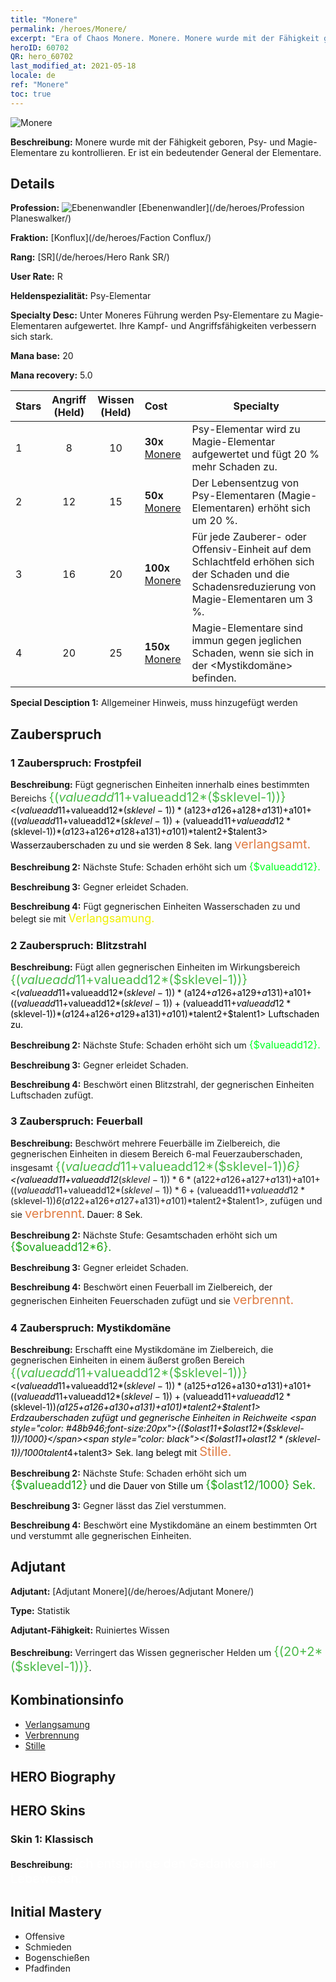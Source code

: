 ```yaml
---
title: "Monere"
permalink: /heroes/Monere/
excerpt: "Era of Chaos Monere. Monere. Monere wurde mit der Fähigkeit geboren, Psy- und Magie-Elementare zu kontrollieren. Er ist ein bedeutender General der Elementare."
heroID: 60702
QR: hero_60702
last_modified_at: 2021-05-18
locale: de
ref: "Monere"
toc: true
---
```

  ![Monere](/images/h/h_Monere.jpg)

 **Beschreibung:** Monere wurde mit der Fähigkeit geboren, Psy- und Magie-Elementare zu kontrollieren. Er ist ein bedeutender General der Elementare.
## Details
 **Profession:** ![Ebenenwandler](/images/h/h_prof_13.png)  [Ebenenwandler](/de/heroes/Profession Planeswalker/)

 **Fraktion:** [Konflux](/de/heroes/Faction Conflux/)

 **Rang:** [SR](/de/heroes/Hero Rank SR/)

 **User Rate:** R

 **Heldenspezialität:** Psy-Elementar

 **Specialty Desc:** Unter Moneres Führung werden Psy-Elementare zu Magie-Elementaren aufgewertet. Ihre Kampf- und Angriffsfähigkeiten verbessern sich stark.

 **Mana base:** 20

 **Mana recovery:** 5.0


  | Stars | Angriff (Held) | Wissen (Held) | Cost |     Specialty     |
  |---------|:---------------:|:---------------:|:--|--------------------|
  |    1    | 8 | 10 | **30x** [Monere](/ItemsDE/her_379/) | Psy-Elementar wird zu Magie-Elementar aufgewertet und <Energie-Explosion> fügt 20 % mehr Schaden zu. |
  |    2    | 12 | 15 | **50x** [Monere](/ItemsDE/her_379/) | Der Lebensentzug von Psy-Elementaren (Magie-Elementaren) erhöht sich um 20 %. |
  |    3    | 16 | 20 | **100x** [Monere](/ItemsDE/her_379/) | Für jede Zauberer- oder Offensiv-Einheit auf dem Schlachtfeld erhöhen sich der Schaden und die Schadensreduzierung von Magie-Elementaren um 3 %. |
  |    4    | 20 | 25 | **150x** [Monere](/ItemsDE/her_379/) | Magie-Elementare sind immun gegen jeglichen Schaden, wenn sie sich in der <Mystikdomäne> befinden. |

 **Special Desciption 1:** Allgemeiner Hinweis, muss hinzugefügt werden

## Zauberspruch
### 1 Zauberspruch: Frostpfeil
 **Beschreibung:** Fügt gegnerischen Einheiten innerhalb eines bestimmten Bereichs <span style="color: #48b946;font-size:20px">{($valueadd11+$valueadd12*($sklevel-1))}</span><span style="color: black"><($valueadd11+$valueadd12*($sklevel-1))*($a123+$a126+$a128+$a131)+$a101+(($valueadd11+$valueadd12*($sklevel-1))+($valueadd11+$valueadd12*($sklevel-1))*($a123+$a126+$a128+$a131)+$a101)*$talent2+$talent3> Wasserzauberschaden zu und sie werden 8 Sek. lang <span style="color: #e07c44;font-size:20px">verlangsamt.</span><span style="color: black">

 **Beschreibung 2:** Nächste Stufe: Schaden erhöht sich um <span style="color: #00ff22;font-size:16px">{$valueadd12}.</span><span style="color: black">

 **Beschreibung 3:** Gegner erleidet Schaden.

 **Beschreibung 4:** Fügt gegnerischen Einheiten Wasserschaden zu und belegt sie mit <span style="color: #f0f000;font-size:18px">Verlangsamung.</span><span style="color: black">

### 2 Zauberspruch: Blitzstrahl
 **Beschreibung:** Fügt allen gegnerischen Einheiten im Wirkungsbereich <span style="color: #48b946;font-size:20px">{($valueadd11+$valueadd12*($sklevel-1))}</span><span style="color: black"><($valueadd11+$valueadd12*($sklevel-1))*($a124+$a126+$a129+$a131)+$a101+(($valueadd11+$valueadd12*($sklevel-1))+($valueadd11+$valueadd12*($sklevel-1))*($a124+$a126+$a129+$a131)+$a101)*$talent2+$talent1> Luftschaden zu.

 **Beschreibung 2:** Nächste Stufe: Schaden erhöht sich um <span style="color: #00ff22;font-size:16px">{$valueadd12}.</span><span style="color: black">

 **Beschreibung 3:** Gegner erleidet Schaden.

 **Beschreibung 4:** Beschwört einen Blitzstrahl, der gegnerischen Einheiten Luftschaden zufügt.

### 3 Zauberspruch: Feuerball
 **Beschreibung:** Beschwört mehrere Feuerbälle im Zielbereich, die gegnerischen Einheiten in diesem Bereich 6-mal Feuerzauberschaden, insgesamt <span style="color: #48b946;font-size:20px">{($valueadd11+$valueadd12*($sklevel-1))*6}</span><span style="color: black"><($valueadd11+$valueadd12*($sklevel-1))*6*($a122+$a126+$a127+$a131)+$a101+(($valueadd11+$valueadd12*($sklevel-1))*6+($valueadd11+$valueadd12*($sklevel-1))*6*($a122+$a126+$a127+$a131)+$a101)*$talent2+$talent1>, zufügen und sie <span style="color: #e07c44;font-size:20px">verbrennt</span><span style="color: black">. Dauer: 8 Sek.

 **Beschreibung 2:** Nächste Stufe: Gesamtschaden erhöht sich um <span style="color: #1ca216;font-size:18px">{$ovalueadd12*6}.</span><span style="color: black">

 **Beschreibung 3:** Gegner erleidet Schaden.

 **Beschreibung 4:** Beschwört einen Feuerball im Zielbereich, der gegnerischen Einheiten Feuerschaden zufügt und sie <span style="color: #e07c44;font-size:20px">verbrennt.</span><span style="color: black">

### 4 Zauberspruch: Mystikdomäne
 **Beschreibung:** Erschafft eine Mystikdomäne im Zielbereich, die gegnerischen Einheiten in einem äußerst großen Bereich <span style="color: #48b946;font-size:20px">{($valueadd11+$valueadd12*($sklevel-1))}</span><span style="color: black"><($valueadd11+$valueadd12*($sklevel-1))*($a125+$a126+$a130+$a131)+$a101+(($valueadd11+$valueadd12*($sklevel-1))+($valueadd11+$valueadd12*($sklevel-1))*($a125+$a126+$a130+$a131)+$a101)*$talent2+$talent1> Erdzauberschaden zufügt und gegnerische Einheiten in Reichweite <span style="color: #48b946;font-size:20px">{($olast11+$olast12*($sklevel-1))/1000}</span><span style="color: black"><($olast11+$olast12*($sklevel-1))/1000*$talent4+$talent3> Sek. lang belegt mit <span style="color: #e07c44;font-size:20px">Stille.</span><span style="color: black">

 **Beschreibung 2:** Nächste Stufe: Schaden erhöht sich um <span style="color: #1ca216;font-size:18px">{$valueadd12}</span><span style="color: black"> und die Dauer von Stille um <span style="color: #1ca216;font-size:18px">{$olast12/1000} Sek.</span><span style="color: black">

 **Beschreibung 3:** Gegner lässt das Ziel verstummen.

 **Beschreibung 4:** Beschwört eine Mystikdomäne an einem bestimmten Ort und verstummt alle gegnerischen Einheiten.


## Adjutant

 **Adjutant:**  [Adjutant Monere](/de/heroes/Adjutant Monere/) 

 **Type:**  Statistik 

 **Adjutant-Fähigkeit:**  Ruiniertes Wissen 

 **Beschreibung:** Verringert das Wissen gegnerischer Helden um <span style="color: #48b946;font-size:20px">{(20+2*($sklevel-1))}</span><span style="color: black">.

## Kombinationsinfo

* [Verlangsamung](/de/combination/Verlangsamung/) 
* [Verbrennung](/de/combination/Verbrennung/) 
* [Stille](/de/combination/Stille/) 

## HERO Biography

## HERO Skins
### Skin 1: **Klassisch**

 **Beschreibung:** <span style="color: #ffffff;font-size:20px"> Ich entspringe den Gedanken aller Lebewesen.</span>



## Initial Mastery
   - Offensive
   - Schmieden
   - Bogenschießen
   - Pfadfinden
